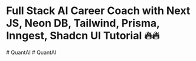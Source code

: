 # Full Stack AI Career Coach with Next JS, Neon DB, Tailwind, Prisma, Inngest, Shadcn UI Tutorial 🔥🔥
#   Q u a n t A I  
 #   Q u a n t A I  
 